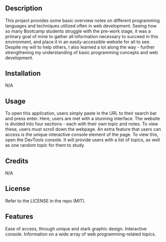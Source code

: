 # <Your-Project-Title>

## Description

This project provides some basic overview notes on different programming languages and techniques utilized often in web development. 
Seeing how so many Bootcamp students struggle with the pre-work stage, it was a primary goal of mine to gather all information
necessary to succeed in this environment, and place it in an easily-accessible website for all to see. Despite my will to help others,
I also learned a lot along the way - further strengthening my understanding of basic programming concepts and web development.

## Installation

N/A

## Usage

To open this application, users simply paste in the URL to their search bar and press enter. Here, users are met with a stunning interface. The website is divided into four sections - each with their own topic and notes. To view these, users must  scroll down the webpage.
An extra feature that users can access is the unique interactive console element of the page. To view this, open the DevTools 
console. It will provide users with a list of topics, as well as one random topic for them to study.

## Credits

N/A

## License

Refer to the LICENSE in the repo (MIT).

## Features

Ease of access, through unique and stark graphic design.
Interactive console.
Information on a wide array of web programming-related topics.
